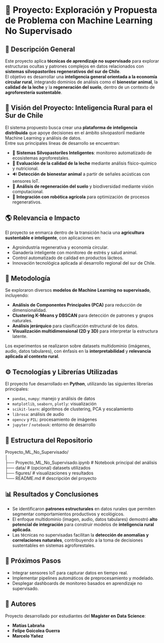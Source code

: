 # 🧠 Proyecto: Exploración y Propuesta de Problema con Machine Learning No Supervisado

## 📘 Descripción General

Este proyecto aplica **técnicas de aprendizaje no supervisado** para explorar estructuras ocultas y patrones complejos en datos relacionados con **sistemas silvopastoriles regenerativos del sur de Chile**.  
El objetivo es desarrollar una **inteligencia general orientada a la economía circular rural**, integrando dominios de análisis como el **bienestar animal**, la **calidad de la leche** y la **regeneración del suelo**, dentro de un contexto de **agroforestería sustentable**.

## 🎯 Visión del Proyecto: Inteligencia Rural para el Sur de Chile

El sistema propuesto busca crear una **plataforma de inteligencia distribuida** que apoye decisiones en el ámbito silvopastoril mediante Machine Learning y análisis de datos.  
Entre sus principales líneas de desarrollo se encuentran:

- 🌳 **Sistemas Silvopastoriles Inteligentes**: monitoreo automatizado de ecosistemas agroforestales.  
- 🥛 **Evaluación de la calidad de la leche** mediante análisis físico-químico y nutricional.  
- 🔊 **Detección de bienestar animal** a partir de señales acústicas con sensores IoT.  
- 🌱 **Análisis de regeneración del suelo** y biodiversidad mediante visión computacional.  
- 🤖 **Integración con robótica agrícola** para optimización de procesos regenerativos.

## 🌎 Relevancia e Impacto

El proyecto se enmarca dentro de la transición hacia una **agricultura sustentable e inteligente**, con aplicaciones en:

- Agroindustria regenerativa y economía circular.  
- Ganadería inteligente con monitoreo de estrés y salud animal.  
- Control automatizado de calidad en productos lácteos.  
- Innovación tecnológica aplicada al desarrollo regional del sur de Chile.  

## 🧠 Metodología

Se exploraron diversos **modelos de Machine Learning no supervisado**, incluyendo:

- **Análisis de Componentes Principales (PCA)** para reducción de dimensionalidad.  
- **Clustering K-Means y DBSCAN** para detección de patrones y grupos naturales.  
- **Análisis jerárquico** para clasificación estructural de los datos.  
- **Visualización multidimensional (2D y 3D)** para interpretar la estructura latente.  

Los experimentos se realizaron sobre datasets multidominio (imágenes, audio, datos tabulares), con énfasis en la **interpretabilidad** y **relevancia aplicada al contexto rural**.

## ⚙️ Tecnologías y Librerías Utilizadas

El proyecto fue desarrollado en **Python**, utilizando las siguientes librerías principales:

- `pandas`, `numpy`: manejo y análisis de datos  
- `matplotlib`, `seaborn`, `plotly`: visualización  
- `scikit-learn`: algoritmos de clustering, PCA y escalamiento  
- `librosa`: análisis de audio  
- `opencv` y `PIL`: procesamiento de imágenes  
- `jupyter` / `notebook`: entorno de desarrollo  

## 📂 Estructura del Repositorio

Proyecto_ML_No_Supervisado/  
│  
├── Proyecto_ML_No_Supervisado.ipynb # Notebook principal del análisis  
├── data/ # (opcional) datasets utilizados  
├── figures/ # visualizaciones y resultados  
└── README.md # descripción del proyecto  


## 📊 Resultados y Conclusiones

- Se identificaron **patrones estructurales** en datos rurales que permiten segmentar comportamientos productivos y ecológicos.  
- El enfoque multidominio (imagen, audio, datos tabulares) demostró **alto potencial de integración** para construir modelos de **inteligencia rural aplicada**.  
- Las técnicas no supervisadas facilitan la **detección de anomalías y correlaciones naturales**, contribuyendo a la toma de decisiones sustentables en sistemas agroforestales.  

## 🚀 Próximos Pasos

- Integrar sensores IoT para capturar datos en tiempo real.  
- Implementar pipelines automáticos de preprocesamiento y modelado.  
- Desplegar dashboards de monitoreo basados en aprendizaje no supervisado.  

## 👥 Autores

Proyecto desarrollado por estudiantes del **Magíster en Data Science**:


- **Matías Labraña**  
- **Felipe Goicolea Guerra**  
- **Marcelo Yañez**
